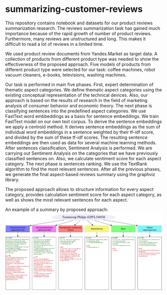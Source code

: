 # summarizing-customer-reviews
This repository contains notebook and datasets for our product reviews summarization research. The reviews summarization task has gained much importance because of the rapid growth of number of product reviews. Furthermore, many reviews are unstructured and long. This makes it difficult to read a lot of reviews in a limited time. 

We used product review documents from Yandex.Market as target data. A collection of products from different product type was needed to show the effectiveness of the proposed approach. Five models of products from different product type were selected for our task: coffee machines, robot vacuum cleaners, e-books, televisions, washing machines. 

Our task is performed in main five phases. First, expert determination of thematic aspect categories. We define thematic aspect categories using the existing conceptual representation of the technical devices. Also, our approach is based on the results of research in the field of marketing analysis of consumer behavior and economic theory. The next phase is classifying sentences into the predefined aspect categories. We use FastText word embbeddings as a basis for sentence embeddings. We train FastText model on our own text corpus. To derive the sentence embeddings we apply a centroid method. It derives sentence embeddings as the sum of individual word embeddings in a sentence weighted by their tf-idf score, and divided by the sum of these tf-idf scores. The resulting sentence embeddings are then used as data for several machine learning methods. After sentences classification, Sentiment Analysis is performed. We are carrying out Sentiment Analysis on the categories that we have previously classified sentences on. Also, we calculate sentiment score for each aspect category. The next phase is sentences ranking. We use the TextRank algorithm to find the most relevant sentences. After all the previous phases, we generate the final aspect-based reviews summary using the graphviz library. 

The proposed approach allows to structure information for every aspect category, provides calculation sentiment score for each aspect category, as well as shows the most relevant sentences for each aspect.

An example of a summary by proposed approach:
![TV_summary](TV_summary.jpg)
